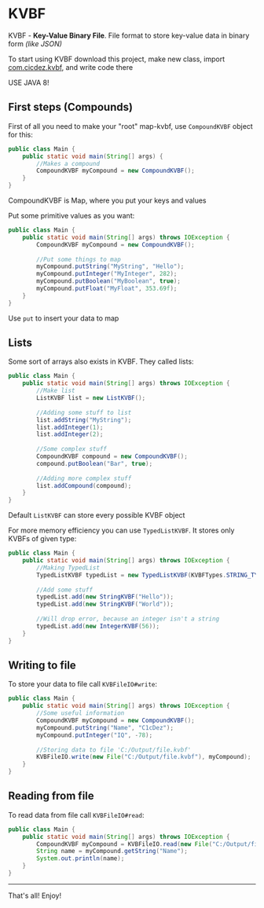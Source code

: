 # KVBF
KVBF - **Key-Value Binary File**.
File format to store key-value data in binary form _(like JSON)_

To start using KVBF download this project, 
make new class, import <ins>com.cicdez.kvbf</ins>, 
and write code there

USE JAVA 8!

First steps (Compounds)
---

First of all you need to make your "root" map-kvbf, 
use `CompoundKVBF` object for this:

```java
public class Main {
    public static void main(String[] args) {
        //Makes a compound
        CompoundKVBF myCompound = new CompoundKVBF();
    }
}
```
CompoundKVBF is Map, where you put your keys and values

Put some primitive values as you want:
```java
public class Main {
    public static void main(String[] args) throws IOException {
        CompoundKVBF myCompound = new CompoundKVBF();
        
        //Put some things to map
        myCompound.putString("MyString", "Hello");
        myCompound.putInteger("MyInteger", 282);
        myCompound.putBoolean("MyBoolean", true);
        myCompound.putFloat("MyFloat", 353.69f);
    }
}
```

Use `put` to insert your data to map

Lists
---

Some sort of arrays also exists in KVBF. They called lists:
```java
public class Main {
    public static void main(String[] args) throws IOException {
        //Make list
        ListKVBF list = new ListKVBF();
        
        //Adding some stuff to list
        list.addString("MyString");
        list.addInteger(1);
        list.addInteger(2);
        
        //Some complex stuff
        CompoundKVBF compound = new CompoundKVBF();
        compound.putBoolean("Bar", true);
        
        //Adding more complex stuff
        list.addCompound(compound);
    }
}
```
Default `ListKVBF` can store every possible KVBF object

For more memory efficiency you can use `TypedListKVBF`.
It stores only KVBFs of given type:
```java
public class Main {
    public static void main(String[] args) throws IOException {
        //Making TypedList
        TypedListKVBF typedList = new TypedListKVBF(KVBFTypes.STRING_TYPE);
        
        //Add some stuff
        typedList.add(new StringKVBF("Hello"));
        typedList.add(new StringKVBF("World"));
        
        //Will drop error, because an integer isn't a string
        typedList.add(new IntegerKVBF(56));
    }
}
```

Writing to file
---

To store your data to file call `KVBFileIO#write`:
```java
public class Main {
    public static void main(String[] args) throws IOException {
        //Some useful information
        CompoundKVBF myCompound = new CompoundKVBF();
        myCompound.putString("Name", "C1cDez");
        myCompound.putInteger("IQ", -78);
        
        //Storing data to file 'C:/Output/file.kvbf'
        KVBFileIO.write(new File("C:/Output/file.kvbf"), myCompound);
    }
}
```

Reading from file
---

To read data from file call `KVBFileIO#read`:
```java
public class Main {
    public static void main(String[] args) throws IOException {
        CompoundKVBF myCompound = KVBFileIO.read(new File("C:/Output/file.kvbf"));
        String name = myCompound.getString("Name");
        System.out.println(name);
    }
}
```

---

That's all!
Enjoy!
